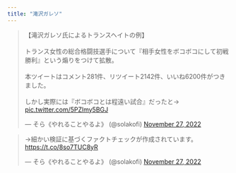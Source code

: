 ```yaml
---
title: "滝沢ガレソ"
---
```


<blockquote class="twitter-tweet"><p lang="ja" dir="ltr">【滝沢ガレソ氏によるトランスヘイトの例】<br><br>トランス女性の総合格闘技選手について『相手女性をボコボコにして初戦勝利』という煽りをつけて拡散。<br><br>本ツイートはコメント281件、リツイート2142件、いいね6200件がつきました。<br><br>しかし実際には『ボコボコとは程遠い試合』だったと→ <a href="https://t.co/5PZlmy5BGJ">pic.twitter.com/5PZlmy5BGJ</a></p>&mdash; そら《やれることやるよ》 (@solakofi) <a href="https://twitter.com/solakofi/status/1596668780046094336?ref_src=twsrc%5Etfw">November 27, 2022</a></blockquote> <script async src="https://platform.twitter.com/widgets.js" charset="utf-8"></script>

<blockquote class="twitter-tweet"><p lang="ja" dir="ltr">→細かい検証に基づくファクトチェックが作成されています。<a href="https://t.co/8so7TUC8yR">https://t.co/8so7TUC8yR</a></p>&mdash; そら《やれることやるよ》 (@solakofi) <a href="https://twitter.com/solakofi/status/1596668782751383552?ref_src=twsrc%5Etfw">November 27, 2022</a></blockquote> <script async src="https://platform.twitter.com/widgets.js" charset="utf-8"></script>